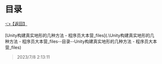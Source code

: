 # 目录  


[👈【返回】](..\--目录--###一些功能示例###)  


[Unity构建真实地形的几种方法 - 程序员大本营_files](.\Unity构建真实地形的几种方法 - 程序员大本营_files\--目录--Unity构建真实地形的几种方法 - 程序员大本营_files)  







> 2023/7/8 2:13:11
